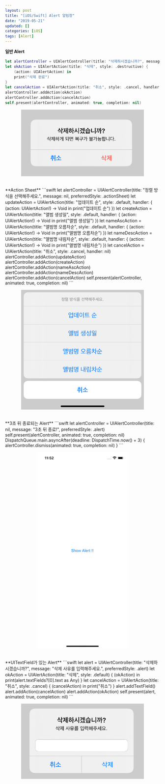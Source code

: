 ```yaml
---
layout: post
title: "[iOS/Swift] Alert 알림창"
date: "2019-05-21"
updated: []
categories: [iOS]
tags: [Alert]
---
```


**일반 Alert**
```swift
let alertController = UIAlertController(title: "삭제하시겠습니까?", message: "삭제하게 되면 복구가 불가능합니다.", preferredStyle: .alert)
let okAction = UIAlertAction(title: "삭제", style: .destructive) {
    (action: UIAlertAction) in
    print("삭제 완료")
}
let cancelAction = UIAlertAction(title: "취소", style: .cancel, handler: nil)
alertController.addAction(okAction)
alertController.addAction(cancelAction)
self.present(alertController, animated: true, completion: nil)
```
<p align="center"><img src="/assets/img/posts/ios-alert-1.png" alt="ios-alert-1" width="400"></p>
<br>
**Action Sheet**
```swift
let alertController = UIAlertController(title: "정렬 방식을 선택해주세요.", message: nil, preferredStyle: .actionSheet)
let updateAction = UIAlertAction(title: "업데이트 순", style: .default, handler: { (action: UIAlertAction!) -> Void in
    print("업데이트 순")
})
let createAction = UIAlertAction(title: "앨범 생성일", style: .default, handler: { (action: UIAlertAction!) -> Void in
    print("앨범 생성일")
})
let nameAscAction = UIAlertAction(title: "앨범명 오름차순", style: .default, handler: { (action: UIAlertAction!) -> Void in
    print("앨범명 오름차순")
})
let nameDescAction = UIAlertAction(title: "앨범명 내림차순", style: .default, handler: { (action: UIAlertAction!) -> Void in
    print("앨범명 내림차순")
})
let cancelAction = UIAlertAction(title: "취소", style: .cancel, handler: nil)
alertController.addAction(updateAction)
alertController.addAction(createAction)
alertController.addAction(nameAscAction)
alertController.addAction(nameDescAction)
alertController.addAction(cancelAction)
self.present(alertController, animated: true, completion: nil)
```
<p align="center"><img src="/assets/img/posts/ios-alert-2.png" alt="ios-alert-2" width="400"></p>
<br>
**3초 뒤 종료되는 Alert**
```swift
let alertController = UIAlertController(title: nil, message: "3초 뒤 종료!", preferredStyle: .alert)
self.present(alertController, animated: true, completion: nil)
DispatchQueue.main.asyncAfter(deadline: DispatchTime.now() + 3) {
    alertController.dismiss(animated: true, completion: nil)
}
```
<p align="center"><img src="/assets/img/posts/ios-alert-3.gif" alt="ios-alert-3"></p>
<br>
**UITextField가 있는 Alert**
```swift
let alert = UIAlertController(title: "삭제하시겠습니까?", message: "삭제 사유를 입력해주세요.", preferredStyle: .alert)
let okAction = UIAlertAction(title: "삭제", style: .default) { (okAction) in
    print(alert.textFields?[0].text as Any)
}
let cancelAction = UIAlertAction(title: "취소", style: .cancel) { (cancelAction) in
    print("취소")
}
alert.addTextField()
alert.addAction(cancelAction)
alert.addAction(okAction)
self.present(alert, animated: true, completion: nil)
```
<p align="center"><img src="/assets/img/posts/ios-alert-4.png" alt="ios-alert-4" width="400"></p>